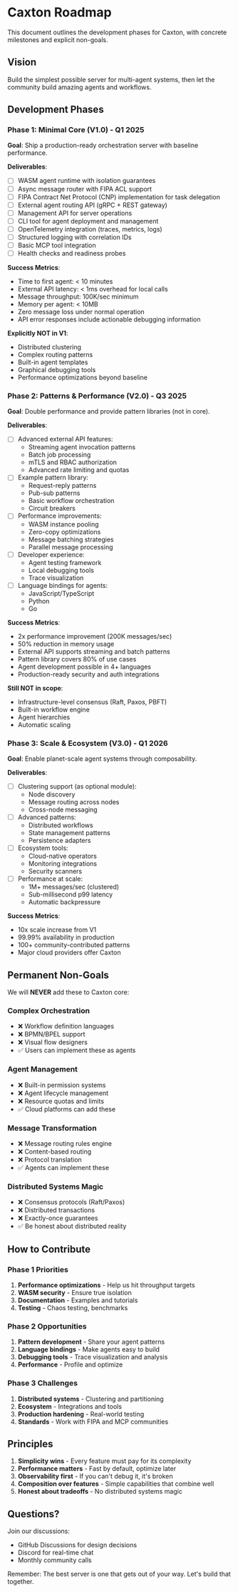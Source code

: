 # Caxton Roadmap

This document outlines the development phases for Caxton, with concrete milestones and explicit non-goals.

## Vision

Build the simplest possible server for multi-agent systems, then let the community build amazing agents and workflows.

## Development Phases

### Phase 1: Minimal Core (V1.0) - Q1 2025

**Goal**: Ship a production-ready orchestration server with baseline performance.

**Deliverables**:
- [ ] WASM agent runtime with isolation guarantees  
- [ ] Async message router with FIPA ACL support
- [ ] FIPA Contract Net Protocol (CNP) implementation for task delegation
- [ ] External agent routing API (gRPC + REST gateway)
- [ ] Management API for server operations
- [ ] CLI tool for agent deployment and management
- [ ] OpenTelemetry integration (traces, metrics, logs)
- [ ] Structured logging with correlation IDs
- [ ] Basic MCP tool integration
- [ ] Health checks and readiness probes

**Success Metrics**:
- Time to first agent: < 10 minutes
- External API latency: < 1ms overhead for local calls
- Message throughput: 100K/sec minimum
- Memory per agent: < 10MB
- Zero message loss under normal operation
- API error responses include actionable debugging information

**Explicitly NOT in V1**:
- Distributed clustering
- Complex routing patterns
- Built-in agent templates
- Graphical debugging tools
- Performance optimizations beyond baseline

### Phase 2: Patterns & Performance (V2.0) - Q3 2025

**Goal**: Double performance and provide pattern libraries (not in core).

**Deliverables**:
- [ ] Advanced external API features:
  - Streaming agent invocation patterns
  - Batch job processing
  - mTLS and RBAC authorization
  - Advanced rate limiting and quotas
- [ ] Example pattern library:
  - Request-reply patterns
  - Pub-sub patterns
  - Basic workflow orchestration
  - Circuit breakers
- [ ] Performance improvements:
  - WASM instance pooling
  - Zero-copy optimizations
  - Message batching strategies
  - Parallel message processing
- [ ] Developer experience:
  - Agent testing framework
  - Local debugging tools
  - Trace visualization
- [ ] Language bindings for agents:
  - JavaScript/TypeScript
  - Python
  - Go

**Success Metrics**:
- 2x performance improvement (200K messages/sec)
- 50% reduction in memory usage
- External API supports streaming and batch patterns
- Pattern library covers 80% of use cases
- Agent development possible in 4+ languages
- Production-ready security and auth integrations

**Still NOT in scope**:
- Infrastructure-level consensus (Raft, Paxos, PBFT)
- Built-in workflow engine
- Agent hierarchies
- Automatic scaling

### Phase 3: Scale & Ecosystem (V3.0) - Q1 2026

**Goal**: Enable planet-scale agent systems through composability.

**Deliverables**:
- [ ] Clustering support (as optional module):
  - Node discovery
  - Message routing across nodes
  - Cross-node messaging
- [ ] Advanced patterns:
  - Distributed workflows
  - State management patterns
  - Persistence adapters
- [ ] Ecosystem tools:
  - Cloud-native operators
  - Monitoring integrations
  - Security scanners
- [ ] Performance at scale:
  - 1M+ messages/sec (clustered)
  - Sub-millisecond p99 latency
  - Automatic backpressure

**Success Metrics**:
- 10x scale increase from V1
- 99.99% availability in production
- 100+ community-contributed patterns
- Major cloud providers offer Caxton

## Permanent Non-Goals

We will **NEVER** add these to Caxton core:

### Complex Orchestration
- ❌ Workflow definition languages
- ❌ BPMN/BPEL support
- ❌ Visual flow designers
- ✅ Users can implement these as agents

### Agent Management
- ❌ Built-in permission systems
- ❌ Agent lifecycle management
- ❌ Resource quotas and limits
- ✅ Cloud platforms can add these

### Message Transformation
- ❌ Message routing rules engine
- ❌ Content-based routing
- ❌ Protocol translation
- ✅ Agents can implement these

### Distributed Systems Magic
- ❌ Consensus protocols (Raft/Paxos)
- ❌ Distributed transactions
- ❌ Exactly-once guarantees
- ✅ Be honest about distributed reality

## How to Contribute

### Phase 1 Priorities
1. **Performance optimizations** - Help us hit throughput targets
2. **WASM security** - Ensure true isolation
3. **Documentation** - Examples and tutorials
4. **Testing** - Chaos testing, benchmarks

### Phase 2 Opportunities  
1. **Pattern development** - Share your agent patterns
2. **Language bindings** - Make agents easy to build
3. **Debugging tools** - Trace visualization and analysis
4. **Performance** - Profile and optimize

### Phase 3 Challenges
1. **Distributed systems** - Clustering and partitioning
2. **Ecosystem** - Integrations and tools
3. **Production hardening** - Real-world testing
4. **Standards** - Work with FIPA and MCP communities

## Principles

1. **Simplicity wins** - Every feature must pay for its complexity
2. **Performance matters** - Fast by default, optimize later
3. **Observability first** - If you can't debug it, it's broken
4. **Composition over features** - Simple capabilities that combine well
5. **Honest about tradeoffs** - No distributed systems magic

## Questions?

Join our discussions:
- GitHub Discussions for design decisions
- Discord for real-time chat
- Monthly community calls

Remember: The best server is one that gets out of your way. Let's build that together.